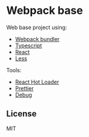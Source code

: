 # Webpack base

Web base project using:

- [Webpack bundler](https://webpack.js.org/)
- [Typescript](https://www.typescriptlang.org/)
- [React](https://reactjs.org/)
- [Less](http://lesscss.org/)

Tools:

- [React Hot Loader](https://github.com/gaearon/react-hot-loader)
- [Prettier](https://prettier.io/)
- [Debug](https://www.npmjs.com/package/debug)

## License

MIT

